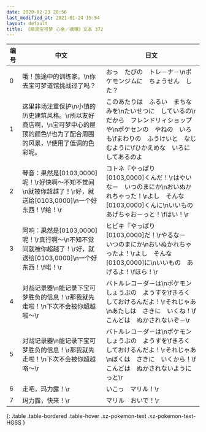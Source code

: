 ```yaml
---
date: 2020-02-23 20:56
last_modified_at: 2021-01-24 15:54
layout: default
title: 《精灵宝可梦 心金／魂银》文本 372
---
```

| 编号 | 中文 | 日文 |
| ---- | ---- | ---- |
| 0 | 哦！旅途中的训练家，\n你去宝可梦道馆挑战过了吗？ | おっ　たびの　トレ－ナ－\nポケモンジムに　ちょうせん　した？ |
| 1 | 这里非场注重保护\n小镇的历史建筑风格。\r所以友好商店啊，\n宝可梦中心的屋顶的颜色\f也为了配合周围的风景，\f使用了低调的色彩呢。 | このあたりは　ふるい　まちなみを\nたいせつに　しているの\rだから　フレンドリィショップや\nポケセンの　やねの　いろも\fまわりの　ふうけいと　なじむように\fひかえめな　いろに　してあるのよ |
| 2 | 琴音：果然是[0103,0000]呢！\r好快啊～不知不觉间\n就被你超越了！\r好，就送给[0103,0000]\n一个好东西！\f给！\r | コトネ『やっぱり　[0103,0000]くんだ！\rはやいな－　いつのまにか\nおいぬかれちゃった！\rよし　そんな　[0103,0000]くんに\nいいもの　あげちゃお－っと！\fはい！\r |
| 3 | 阿响：果然是[0103,0000]呢！\r真行啊～\n不知不觉间就被你超越了！\r好，就送给[0103,0000]\n一个好东西！\f喏！\r | ヒビキ『やっぱり　[0103,0000]だ！\rやるな－　いつのまにか\nおいぬかれちゃったよ！\rよし　そんな　[0103,0000]に\nいいもの　あげるよ！\fほら！\r |
| 4 | 对战记录器\n能记录下宝可梦胜负的信息！\r那我就先走啦！\n下次不会被你超越啦～\r | バトルレコ－ダ－は\nポケモンしょうぶの　ようすを\fきろく　しておけるんだよ！\rそれじゃあ\nあたしは　さきに　いくね！\fこんどは　ぬかされないぞ－\r |
| 5 | 对战记录器\n能记录下宝可梦胜负的信息！\r那我就先走啦！\n下次不会被你超越咯～\r | バトルレコ－ダ－は\nポケモンしょうぶの　ようすを\fきろく　しておけるんだよ！\rそれじゃあ\nぼくは　さきに　いくから！\fこんどは　ぬかされないようにっと\r |
| 6 | 走吧，玛力露！\r | いこっ　マリル！\r |
| 7 | 玛力露，快来！\r | マリル　おいで！\r |
{: .table .table-bordered .table-hover .xz-pokemon-text .xz-pokemon-text-HGSS }